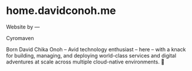 # home.davidconoh.me

Website by —

Cyromaven

Born David Chika Onoh – Avid technology enthusiast – here – with a knack for building, managing, and deploying world-class services and digital adventures at scale across multiple cloud-native environments. 🎉